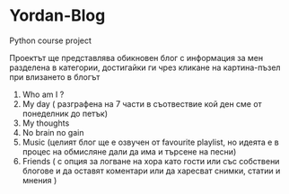 Yordan-Blog
===========

Python course project 



Проектът ще представлява обикновен блог с информация за мен разделена в категории, достигайки ги чрез кликане на картина-пъзел при влизането в блогът
1. Who am I ?
2. My day ( разграфена на 7 части в съотвествие кой ден сме от понеделник до петък)
3. My thoughts 
4. No brain no gain 
5. Music (целият блог ще е озвучен от favourite playlist, но идеята е в процес на обмисляне дали да има и търсене на песни)
6. Friends ( с опция за логване на хора като гости или със собствени блогове и да оставят коментари или да харесват снимки, статии и мнения )
